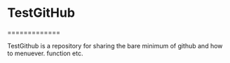 # TestGitHub
=============

TestGithub is a repository for sharing the bare minimum of github and how to menuever. function etc.
